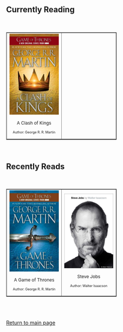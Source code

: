 ## Currently Reading
<br>
<table border="1" style="width:300px">
  <tbody>
    <tr>
      <td style="text-align: center; vertical-align: middle;"><img src="./images/clashofkings_grrm_360px.jpg" width = "150">
      <p style="font-size: 12px">
      A Clash of Kings</p>
      <p style="font-size: 9px">
      Author: George R. R. Martin</p>
      </td>
      <td width="50%"></td>
    </tr>
  </tbody>
</table>

<br>

## Recently Reads
<br>
<table border="1" style="width:300px">
  <tbody>
    <tr>
      <td style="text-align: center; vertical-align: middle;"><img src="./images/agameofthrones_grrm_360px.jpg" width = "150">
      <p style="font-size: 12px">
      A Game of Thrones</p>
      <p style="font-size: 9px">
      Author: George R. R. Martin</p></td>
      <td style="text-align: center; vertical-align: middle;"><img src="./images/stevejobs_walterisaacson.jpg" width = "150">
      <p style="font-size: 12px">
      Steve Jobs</p>
      <p style="font-size: 9px">
      Author: Walter Isaacson</p></td>
    </tr>
  </tbody>
</table>

<br><br>

[Return to main page](./index.md)